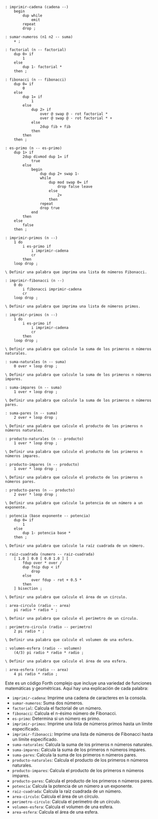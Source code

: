 ```forth
: imprimir-cadena (cadena --)
    begin
        dup while
            emit
        repeat
        drop ;

: sumar-numeros (n1 n2 -- suma)
    + ;

: factorial (n -- factorial)
    dup 0> if
        1
    else
        dup 1- factorial *
    then ;

: fibonacci (n -- fibonacci)
    dup 0= if
        0
    else
        dup 1= if
            1
        else
            dup 2> if
                over @ swap @ - rot factorial *
                over @ swap @ - rot factorial * +
            else
                2dup fib + fib
            then
        then
    then ;

: es-primo (n -- es-primo)
    dup 1> if
        2dup divmod dup 1= if
            true
        else
            begin
                dup dup 2+ swap 1-
                while
                    dup mod swap 0= if
                        drop false leave
                    else
                        2+
                    then
                repeat
                drop true
            end
        then
    else
        false
    then ;

: imprimir-primos (n --)
    1 do
        i es-primo if
            i imprimir-cadena
            cr
        then
    loop drop ;

\ Definir una palabra que imprima una lista de números Fibonacci.

: imprimir-fibonacci (n --)
    0 do
        i fibonacci imprimir-cadena
        cr
    loop drop ;

\ Definir una palabra que imprima una lista de números primos.

: imprimir-primos (n --)
    1 do
        i es-primo if
            i imprimir-cadena
            cr
        then
    loop drop ;

\ Definir una palabra que calcule la suma de los primeros n números naturales.

: suma-naturales (n -- suma)
    0 over + loop drop ;

\ Definir una palabra que calcule la suma de los primeros n números impares.

: suma-impares (n -- suma)
    1 over + loop drop ;

\ Definir una palabra que calcule la suma de los primeros n números pares.

: suma-pares (n -- suma)
    2 over + loop drop ;

\ Definir una palabra que calcule el producto de los primeros n números naturales.

: producto-naturales (n -- producto)
    1 over * loop drop ;

\ Definir una palabra que calcule el producto de los primeros n números impares.

: producto-impares (n -- producto)
    1 over * loop drop ;

\ Definir una palabra que calcule el producto de los primeros n números pares.

: producto-pares (n -- producto)
    2 over * loop drop ;

\ Definir una palabra que calcule la potencia de un número a un exponente.

: potencia (base exponente -- potencia)
    dup 0= if
        1
    else
        dup 1- potencia base *
    then ;

\ Definir una palabra que calcule la raíz cuadrada de un número.

: raiz-cuadrada (numero -- raiz-cuadrada)
    [ 1.0 ] 0.0 [ 0.0 1.0 ] [
        fdup over * over /
        dup fnip dup < if
            drop
        else
            over fdup - rot + 0.5 *
        then
    ] bisection ;

\ Definir una palabra que calcule el área de un círculo.

: area-circulo (radio -- area)
    pi radio * radio * ;

\ Definir una palabra que calcule el perímetro de un círculo.

: perimetro-circulo (radio -- perimetro)
    2 pi radio * ;

\ Definir una palabra que calcule el volumen de una esfera.

: volumen-esfera (radio -- volumen)
    (4/3) pi radio * radio * radio ;

\ Definir una palabra que calcule el área de una esfera.

: area-esfera (radio -- area)
    4 pi radio * radio ;
```

Este es un código Forth complejo que incluye una variedad de funciones matemáticas y geométricas. Aquí hay una explicación de cada palabra:

* `imprimir-cadena`: Imprime una cadena de caracteres en la consola.
* `sumar-numeros`: Suma dos números.
* `factorial`: Calcula el factorial de un número.
* `fibonacci`: Calcula el n-ésimo número de Fibonacci.
* `es-primo`: Determina si un número es primo.
* `imprimir-primos`: Imprime una lista de números primos hasta un límite especificado.
* `imprimir-fibonacci`: Imprime una lista de números de Fibonacci hasta un límite especificado.
* `suma-naturales`: Calcula la suma de los primeros n números naturales.
* `suma-impares`: Calcula la suma de los primeros n números impares.
* `suma-pares`: Calcula la suma de los primeros n números pares.
* `producto-naturales`: Calcula el producto de los primeros n números naturales.
* `producto-impares`: Calcula el producto de los primeros n números impares.
* `producto-pares`: Calcula el producto de los primeros n números pares.
* `potencia`: Calcula la potencia de un número a un exponente.
* `raiz-cuadrada`: Calcula la raíz cuadrada de un número.
* `area-circulo`: Calcula el área de un círculo.
* `perimetro-circulo`: Calcula el perímetro de un círculo.
* `volumen-esfera`: Calcula el volumen de una esfera.
* `area-esfera`: Calcula el área de una esfera.